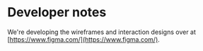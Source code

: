 # Developer notes

We're developing the wireframes and interaction designs over at [https://www.figma.com/](https://www.figma.com/).
